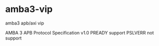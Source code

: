 amba3-vip
=========

amba3 apb/axi vip


AMBA 3 APB Protocol Specification v1.0
  PREADY support
  PSLVERR not support

